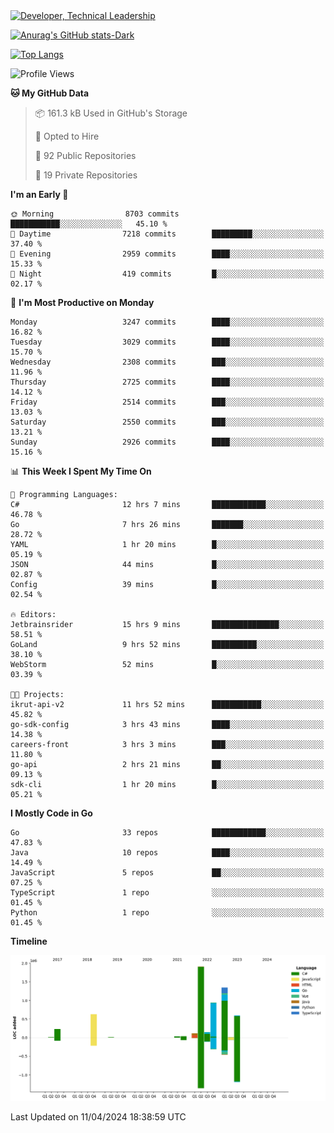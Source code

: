 <div>
  <a href="https://www.linkedin.com/in/arielpineiro/" target="_blank" rel="nofollow noopener noreferrer">
    <img src="https://img.shields.io/badge/-LinkedIn-%230077B5?style=for-the-badge&logo=linkedin&logoColor=white" alt="Developer, Technical Leadership" title="Ariel Piñeiro">
  </a>
</div>

[![Anurag's GitHub stats-Dark](https://github-readme-stats.vercel.app/api?username=arielsrv&show_icons=true&theme=dark#gh-dark-mode-only)](https://github.com/anuraghazra/github-readme-stats#gh-dark-mode-only)

[![Top Langs](https://github-readme-stats.vercel.app/api/top-langs/?username=arielsrv&layout=compact&langs_count=10&theme=dark#gh-dark-mode-only)](https://github.com/anuraghazra/github-readme-stats&theme=dark#gh-dark-mode-only)

<!--START_SECTION:waka-->
![Profile Views](http://img.shields.io/badge/Profile%20Views-0-blue)

**🐱 My GitHub Data** 

> 📦 161.3 kB Used in GitHub's Storage 
 > 
> 💼 Opted to Hire
 > 
> 📜 92 Public Repositories 
 > 
> 🔑 19 Private Repositories 
 > 
**I'm an Early 🐤** 

```text
🌞 Morning                8703 commits        ███████████░░░░░░░░░░░░░░   45.10 % 
🌆 Daytime                7218 commits        █████████░░░░░░░░░░░░░░░░   37.40 % 
🌃 Evening                2959 commits        ████░░░░░░░░░░░░░░░░░░░░░   15.33 % 
🌙 Night                  419 commits         █░░░░░░░░░░░░░░░░░░░░░░░░   02.17 % 
```
📅 **I'm Most Productive on Monday** 

```text
Monday                   3247 commits        ████░░░░░░░░░░░░░░░░░░░░░   16.82 % 
Tuesday                  3029 commits        ████░░░░░░░░░░░░░░░░░░░░░   15.70 % 
Wednesday                2308 commits        ███░░░░░░░░░░░░░░░░░░░░░░   11.96 % 
Thursday                 2725 commits        ████░░░░░░░░░░░░░░░░░░░░░   14.12 % 
Friday                   2514 commits        ███░░░░░░░░░░░░░░░░░░░░░░   13.03 % 
Saturday                 2550 commits        ███░░░░░░░░░░░░░░░░░░░░░░   13.21 % 
Sunday                   2926 commits        ████░░░░░░░░░░░░░░░░░░░░░   15.16 % 
```


📊 **This Week I Spent My Time On** 

```text
💬 Programming Languages: 
C#                       12 hrs 7 mins       ████████████░░░░░░░░░░░░░   46.78 % 
Go                       7 hrs 26 mins       ███████░░░░░░░░░░░░░░░░░░   28.72 % 
YAML                     1 hr 20 mins        █░░░░░░░░░░░░░░░░░░░░░░░░   05.19 % 
JSON                     44 mins             █░░░░░░░░░░░░░░░░░░░░░░░░   02.87 % 
Config                   39 mins             █░░░░░░░░░░░░░░░░░░░░░░░░   02.54 % 

🔥 Editors: 
Jetbrainsrider           15 hrs 9 mins       ███████████████░░░░░░░░░░   58.51 % 
GoLand                   9 hrs 52 mins       ██████████░░░░░░░░░░░░░░░   38.10 % 
WebStorm                 52 mins             █░░░░░░░░░░░░░░░░░░░░░░░░   03.39 % 

🐱‍💻 Projects: 
ikrut-api-v2             11 hrs 52 mins      ███████████░░░░░░░░░░░░░░   45.82 % 
go-sdk-config            3 hrs 43 mins       ████░░░░░░░░░░░░░░░░░░░░░   14.38 % 
careers-front            3 hrs 3 mins        ███░░░░░░░░░░░░░░░░░░░░░░   11.80 % 
go-api                   2 hrs 21 mins       ██░░░░░░░░░░░░░░░░░░░░░░░   09.13 % 
sdk-cli                  1 hr 20 mins        █░░░░░░░░░░░░░░░░░░░░░░░░   05.21 % 
```

**I Mostly Code in Go** 

```text
Go                       33 repos            ████████████░░░░░░░░░░░░░   47.83 % 
Java                     10 repos            ████░░░░░░░░░░░░░░░░░░░░░   14.49 % 
JavaScript               5 repos             ██░░░░░░░░░░░░░░░░░░░░░░░   07.25 % 
TypeScript               1 repo              ░░░░░░░░░░░░░░░░░░░░░░░░░   01.45 % 
Python                   1 repo              ░░░░░░░░░░░░░░░░░░░░░░░░░   01.45 % 
```



**Timeline**

![Lines of Code chart](https://raw.githubusercontent.com/arielsrv/arielsrv/main/assets/bar_graph.png)


 Last Updated on 11/04/2024 18:38:59 UTC
<!--END_SECTION:waka-->
